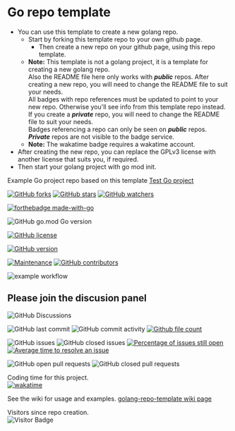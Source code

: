 # Go repo template
- You can use this template to create a new golang repo.
  - Start by forking this template repo to your own github page.
    - Then create a new repo on your github page, using this repo template.
  - __Note:__ This template is not a golang project, it is a template for creating a new golang repo.</br>
  Also the README file here only works with ___public___ repos.
  After creating a new repo, you will need to change the README file to suit your needs.</br>
  All badges with repo references must be updated to point to your new repo. Otherwise you'll see info from this template repo instead.</br>
  If you create a ___private___ repo, you will need to change the README file to suit your needs.</br>
  Badges referencing a repo can only be seen on ___public___ repos. ___Private___ repos are not visible to the badge service.
  - __Note:__ The wakatime badge requires a wakatime account.
- After creating the new repo, you can replace the GPLv3 license with another license that suits you, if required.
- Then start your golang project with go mod init.

Example Go project repo based on this template [Test Go project](https://GitHub.com/Lerking/test-go-project)

[![GitHub forks](https://img.shields.io/github/forks/Lerking/golang-repo-template.svg?style=social&label=Fork&maxAge=2592000)](https://GitHub.com/Lerking/golang-repo-template/forks/)
[![GitHub stars](https://img.shields.io/github/stars/Lerking/golang-repo-template.svg?style=social&label=Star&maxAge=2592000)](https://GitHub.com/Lerking/golang-repo-template/stargazers/)
[![GitHub watchers](https://img.shields.io/github/watchers/Lerking/golang-repo-template.svg?style=social&label=Watch&maxAge=2592000)](https://GitHub.com/Lerking/golang-repo-template/watchers/)

[![forthebadge made-with-go](http://ForTheBadge.com/images/badges/made-with-go.svg)](https://go.dev/)

![GitHub go.mod Go version](https://img.shields.io/github/go-mod/go-version/Lerking/golang-repo-template)

[![GitHub license](https://img.shields.io/github/license/Lerking/golang-repo-template.svg)](https://github.com/Lerking/golang-repo-template/blob/master/LICENSE)

[![GitHub version](https://badge.fury.io/gh/Lerking-golang-repo-template.svg)](https://github.com/Lerking/golang-repo-template)

[![Maintenance](https://img.shields.io/badge/Maintained%3F-yes-green.svg)](https://GitHub.com/Lerking/golang-repo-template.github.io/graphs/commit-activity)
[![GitHub contributors](https://img.shields.io/github/contributors/Lerking/golang-repo-template.svg)](https://GitHub.com/Lerking/golang-repo-template/graphs/contributors/)

![example workflow](https://github.com/Lerking/golang-repo-template/actions/workflows/go.yml/badge.svg)

## Please join the discusion panel</br>
![GitHub Discussions](https://img.shields.io/github/discussions/Lerking/golang-repo-template)

![GitHub last commit](https://img.shields.io/github/last-commit/Lerking/golang-repo-template)
![GitHub commit activity](https://img.shields.io/github/commit-activity/m/Lerking/golang-repo-template)
[![Github file count](https://img.shields.io/github/directory-file-count/Lerking/golang-repo-template)]()

![GitHub issues](https://img.shields.io/github/issues-raw/Lerking/golang-repo-template)
![GitHub closed issues](https://img.shields.io/github/issues-closed-raw/Lerking/golang-repo-template)
[![Percentage of issues still open](http://isitmaintained.com/badge/open/Lerking/golang-repo-template.svg)](http://isitmaintained.com/project/Lerking/golang-repo-template "Percentage of issues still open")
[![Average time to resolve an issue](http://isitmaintained.com/badge/resolution/Lerking/golang-repo-template.svg)](http://isitmaintained.com/project/Lerking/golang-repo-template "Average time to resolve an issue")

![GitHub open pull requests](https://img.shields.io/github/issues-pr-raw/Lerking/golang-repo-template)
![GitHub closed pull requests](https://img.shields.io/github/issues-pr-closed-raw/Lerking/golang-repo-template)

Coding time for this project.</br>
[![wakatime](https://wakatime.com/badge/user/d43f2852-fd6f-45b4-b713-558ad18204d4/project/3bf1925d-c859-44af-b2e6-3f53d804d3a0.svg)](https://wakatime.com/badge/user/d43f2852-fd6f-45b4-b713-558ad18204d4/project/3bf1925d-c859-44af-b2e6-3f53d804d3a0)

See the wiki for usage and examples.
[golang-repo-template wiki page](https://github.com/Lerking/golang-repo-template/wiki)

Visitors since repo creation.</br>
![Visitor Badge](https://visitor-badge.laobi.icu/badge?page_id=Lerking.golang-repo-template)
